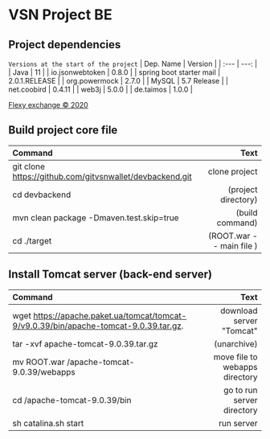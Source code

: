 #                        VSN Project  BE 


## Project dependencies
``Versions at the start of the project``
| Dep. Name | Version |
| :---         |     ---:      |  
| Java    | 11      |
| io.jsonwebtoken    | 0.8.0      |
| spring boot starter mail     | 2.0.1.RELEASE       |
| org.powermock     | 2.7.0       |
| MySQL    | 5.7 Release      | 
| net.coobird     | 0.4.11       |
| web3j     | 5.0.0       |
| de.taimos     | 1.0.0       |





[Flexy exchange © 2020](https://flexy.exchange/) 



## Build project core file
| Command | Text |
| :---         |     ---:      |  
| git clone https://github.com/gitvsnwallet/devbackend.git    | clone project      |
| cd devbackend    |  (project directory)      |
| mvn clean package -Dmaven.test.skip=true   |  (build command)      |
| cd ./target   | (ROOT.war -- main file )     |





 

## Install Tomcat server (back-end server)
| Command | Text |
| :---         |     ---:      |  
| wget https://apache.paket.ua/tomcat/tomcat-9/v9.0.39/bin/apache-tomcat-9.0.39.tar.gz.   | download server "Tomcat"  |
| tar -xvf  apache-tomcat-9.0.39.tar.gz   |  (unarchive)   |
| mv ROOT.war /apache-tomcat-9.0.39/webapps  |  move file to webapps directory   |
| cd /apache-tomcat-9.0.39/bin   |  go to run server directory    |
| sh catalina.sh start   |   run server    |


 


